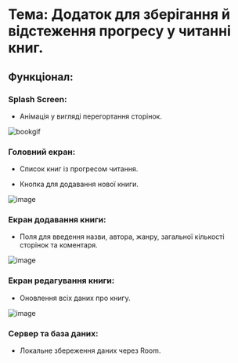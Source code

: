 # **Тема: Додаток для зберігання й відстеження прогресу у читанні книг.**

## Функціонал:

### Splash Screen:

- Анімація у вигляді перегортання сторінок.

![bookgif](https://github.com/user-attachments/assets/390ff7d8-b5e6-49af-8038-244db1b6ab9e)

### Головний екран:

- Список книг із прогресом читання.

- Кнопка для додавання нової книги.

![image](https://github.com/user-attachments/assets/cdfce9e2-1c5f-4916-8e1e-871e01c1ad28)

### Екран додавання книги:

- Поля для введення назви, автора, жанру, загальної кількості сторінок та коментаря.

![image](https://github.com/user-attachments/assets/f48a0c20-8214-45ba-bfe5-0fed99878993)

### Екран редагування книги:

- Оновлення всіх даних про книгу.

![image](https://github.com/user-attachments/assets/d57f854a-af3c-463b-9bda-63459299bdc5)

### Сервер та база даних:

- Локальне збереження даних через Room.

